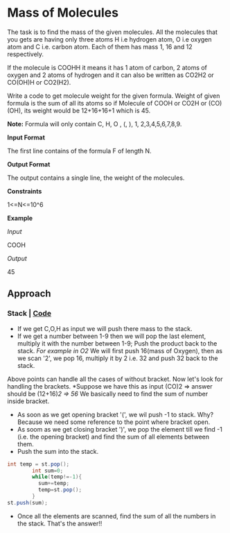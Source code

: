 # Mass of Molecules
The task is to find the mass of the given molecules.
All the molecules that you gets are having only three atoms H i.e hydrogen atom, O i.e oxygen atom and C i.e. carbon atom.
Each of them has mass 1, 16 and 12 respectively.

If the molecule is COOHH it means it has 1 atom of carbon, 2 atoms of oxygen and 2 atoms of hydrogen and it can also be written as CO2H2 or CO(OH)H or CO2(H2).

Write a code to get molecule weight for the given formula. Weight of given formula is the sum of all its atoms so if Molecule of COOH or CO2H or (CO)(OH), its weight would be 12+16+16+1 which is 45.

**Note:** Formula will only contain C, H, O , (, ), 1, 2,3,4,5,6,7,8,9.


**Input Format**

The first line contains of the formula F of length N.

**Output Format**

The output contains a single line, the weight of the molecules.

**Constraints**

1<=N<=10^6

**Example**

*Input*

COOH

*Output*

45

## Approach

### Stack | [Code](/StoreRoom/MassOfMolecules/mom.java)

* If we get C,O,H as input we will push there mass to the stack.
* If we get a number between 1-9 then we will pop the last element, multiply it with the number between 1-9; Push the product back to the stack. 
   *For example in O2*
    We will first push 16(mass of Oxygen), then as we scan '2', we pop 16, multiply it by 2 i.e. 32 and push 32 back to the stack.

Above points can handle all the cases of without bracket. 
Now let's look for handling the brackets.
*Suppose we have this as input (CO)2 => answer should be (12+16)*2 => 56* 
We basically need to find the sum of number inside bracket.
* As soon as we get opening bracket '(', we wil push -1 to stack. Why? Because we need some reference to the point where bracket open.
* As soom as we get closing bracket ')', we pop the element till we find -1 (i.e. the opening bracket) and find the sum of all elements between them.
* Push the sum into the stack.
```java
int temp = st.pop();
        int sum=0;
        while(temp!=-1){
          sum+=temp;
          temp=st.pop();
        }
st.push(sum);
```

* Once all the elements are scanned, find the sum of all the numbers in the stack. That's the answer!!
